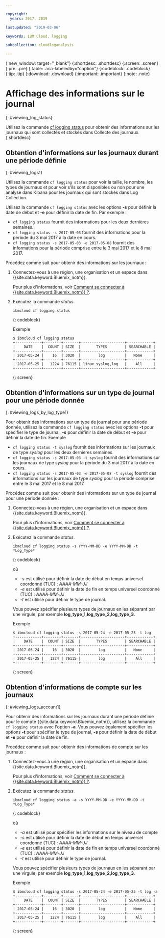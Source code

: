 ```yaml
---

copyright:
  years: 2017, 2019

lastupdated: "2019-03-06"

keywords: IBM Cloud, logging

subcollection: cloudloganalysis

---
```


{:new_window: target="_blank"}
{:shortdesc: .shortdesc}
{:screen: .screen}
{:pre: .pre}
{:table: .aria-labeledby="caption"}
{:codeblock: .codeblock}
{:tip: .tip}
{:download: .download}
{:important: .important}
{:note: .note}

# Affichage des informations sur le journal
{: #viewing_log_status}

Utilisez la commande [cf logging status](/docs/services/CloudLogAnalysis/reference/logging_cli.html#status1) pour obtenir des informations sur les journaux qui sont collectés et stockés dans Collecte des journaux.
{:shortdesc}

## Obtention d'informations sur les journaux durant une période définie
{: #viewing_logs1}

Utilisez la commande `cf logging status` pour voir la taille, le nombre, les types de journaux et pour voir s'ils sont disponibles ou non pour une analyse dans Kibana
pour les journaux qui sont stockés dans Log Collection. 

Utilisez la commande `cf logging status` avec les options **-s** pour définir la date de début et **-e** pour définir la date de fin. Par exemple :

* `cf logging status` fournit des informations pour les deux dernières semaines.
* `cf logging status -s 2017-05-03` fournit des informations pour la période du 3 mai 2017 à la date en cours.
* `cf logging status -s 2017-05-03 -e 2017-05-08` fournit des informations pour la période comprise entre le 3 mai 2017 et le 8 mai 2017. 

Procédez comme suit pour obtenir des informations sur les journaux :

1. Connectez-vous à une région, une organisation et un espace dans {{site.data.keyword.Bluemix_notm}}. 

    Pour plus d'informations, voir [Comment se connecter à {{site.data.keyword.Bluemix_notm}} ?](/docs/services/CloudLogAnalysis/qa/cli_qa.html#login).
    
2. Exécutez la commande *status*.

    ```
    ibmcloud cf logging status
    ```
    {: codeblock}
    
    Exemple
    
    ```
    $ ibmcloud cf logging status
    +------------+--------+-------+--------------------+------------+
    |    DATE    |  COUNT | SIZE  |       TYPES        | SEARCHABLE |
    +------------+--------+-------+--------------------+------------+
    | 2017-05-24 |    16  | 3020  |        log         |   None     |
    +------------+--------+-------+--------------------+------------+
    | 2017-05-25 |   1224 | 76115 | linux_syslog,log   |    All     |
    +------------+--------+-------+--------------------+------------+
    ```
    {: screen}


## Obtention d'informations sur un type de journal pour une période donnée
{: #viewing_logs_by_log_type1}

Pour obtenir des informations sur un type de journal pour une période donnée, utilisez la commande `cf logging status` avec les options **-t** pour
spécifier le type de journal, **-s** pour définir la date de début et **-e** pour définir la date de fin. Exemple

* `cf logging status -t syslog` fournit des informations sur les journaux de type *syslog* pour les deux dernières semaines.
* `cf logging status -s 2017-05-03 -t syslog` fournit des informations sur les journaux de type *syslog* pour la période du 3 mai 2017 à la date en cours.
* `cf logging status -s 2017-05-03 -e 2017-05-08 -t syslog` fournit des informations sur les journaux de type *syslog* pour la période comprise entre le 3 mai 2017 et le 8 mai 2017. 

Procédez comme suit pour obtenir des informations sur un type de journal pour une période donnée :

1. Connectez-vous à une région, une organisation et un espace dans {{site.data.keyword.Bluemix_notm}}. 

    Pour plus d'informations, voir [Comment se connecter à {{site.data.keyword.Bluemix_notm}} ?](/docs/services/CloudLogAnalysis/qa/cli_qa.html#login).
    
2. Exécutez la commande *status*.

    ```
    ibmcloud cf logging status -s YYYY-MM-DD -e YYYY-MM-DD -t *Log_Type*
    ```
    {: codeblock}
    
    où
    
    * *-s* est utilisé pour définir la date de début en temps universel coordonné (TUC) : *AAAA-MM-JJ*
    * *-e* est utilisé pour définir la date de fin en temps universel coordonné (TUC) : *AAAA-MM-JJ*
    * *-t* est utilisé pour définir le type de journal.
    
    Vous pouvez spécifier plusieurs types de journaux en les séparant par une virgule, par exemple **log_type_1,log_type_2,log_type_3**. 
    
    Exemple
    
    ```
    $ ibmcloud cf logging status -s 2017-05-24 -e 2017-05-25 -t log
    +------------+--------+-------+--------------------+------------+
    |    DATE    |  COUNT | SIZE  |       TYPES        | SEARCHABLE |
    +------------+--------+-------+--------------------+------------+
    | 2017-05-24 |    16  | 3020  |        log         |   None     |
    +------------+--------+-------+--------------------+------------+
    | 2017-05-25 |   1224 | 76115 |        log         |    All     |
    +------------+--------+-------+--------------------+------------+
    ```
    {: screen}



## Obtention d'informations de compte sur les journaux
{: #viewing_logs_account1}

Pour obtenir des informations sur les journaux durant une période définie pour le compte {{site.data.keyword.Bluemix_notm}}, utilisez la commande `cf logging
status` avec l'option **-a**. Vous pouvez également spécifier les options **-t** pour spécifier le type de journal, **-s**
pour définir la date de début et **-e** pour définir la date de fin. 

Procédez comme suit pour obtenir des informations de compte sur les journaux :

1. Connectez-vous à une région, une organisation et un espace dans {{site.data.keyword.Bluemix_notm}}. 

    Pour plus d'informations, voir [Comment se connecter à {{site.data.keyword.Bluemix_notm}} ?](/docs/services/CloudLogAnalysis/qa/cli_qa.html#login).
    
2. Exécutez la commande *status*.

    ```
    ibmcloud cf logging status -a -s YYYY-MM-DD -e YYYY-MM-DD -t *Log_Type*
    ```
    {: codeblock}
    
    où
    
    * *-a* est utilisé pour spécifier les informations sur le niveau de compte
    * *-s* est utilisé pour définir la date de début en temps universel coordonné (TUC) : *AAAA-MM-JJ*
    * *-e* est utilisé pour définir la date de fin en temps universel coordonné (TUC) : *AAAA-MM-JJ*
    * *-t* est utilisé pour définir le type de journal.
    

    Vous pouvez spécifier plusieurs types de journaux en les séparant par une virgule, par exemple **log_type_1,log_type_2,log_type_3**. 
 
    Exemple
    
    ```
    $ ibmcloud cf logging status -s 2017-05-24 -e 2017-05-25 -t log -a
    +------------+--------+-------+--------------------+------------+
    |    DATE    |  COUNT | SIZE  |       TYPES        | SEARCHABLE |
    +------------+--------+-------+--------------------+------------+
    | 2017-05-24 |    16  | 3020  |        log         |   None     |
    +------------+--------+-------+--------------------+------------+
    | 2017-05-25 |   1224 | 76115 |        log         |    All     |
    +------------+--------+-------+--------------------+------------+
    ```
    {: screen}














